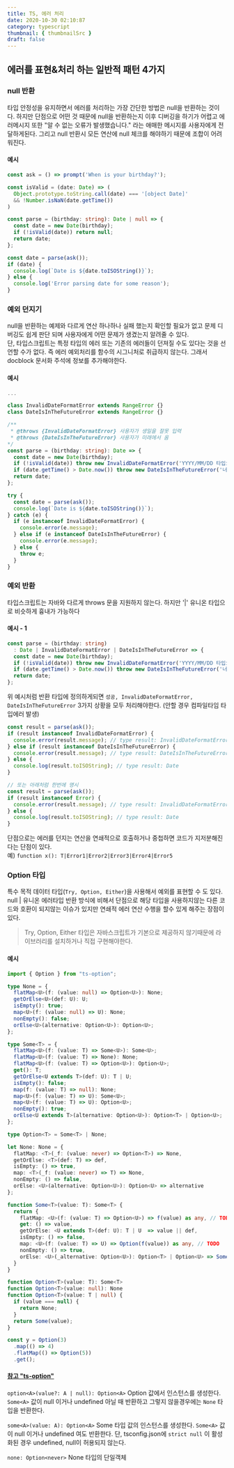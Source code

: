 ```yaml
---
title: TS, 에러 처리
date: 2020-10-30 02:10:87
category: typescript
thumbnail: { thumbnailSrc }
draft: false
---
```


## 에러를 표현&처리 하는 일반적 패턴 4가지

### null 반환

타입 안정성을 유지하면서 에러를 처리하는 가장 간단한 방법은 null을 반환하는 것이다.
하지만 단점으로 어떤 것 때문에 null을 반환하는지 이후 디버깅을 하기가 어렵고 에러메시지 또한 "알 수 없는 오류가 발생했습니다." 라는 애매한 메시지를 사용자에게 전달하게된다. 그리고 null 반환시 모든 연산에 null 체크를 해야하기 때문에 조합이 어려워진다.

#### 예시
```ts
const ask = () => prompt('When is your birthday?');

const isValid = (date: Date) => (
  Object.prototype.toString.call(date) === '[object Date]'
  && !Number.isNaN(date.getTime())
)

const parse = (birthday: string): Date | null => {
  const date = new Date(birthday);
  if (!isValid(date)) return null;
  return date;
};

const date = parse(ask());
if (date) {
  console.log(`Date is ${date.toISOString()}`);
} else {
  console.log('Error parsing date for some reason');
}
```
### 예외 던지기

null을 반환하는 예제와 다르게 연산 하나하나 실패 했는지 확인할 필요가 없고 문제 디버깅도 쉽게 판단 되며 사용자에게 어떤 문제가 생겼는지 알려줄 수 있다.<br/>
단, 타입스크립트는 특정 타입의 에러 또는 기존의 에러들이 던져질 수도 있다는 것을 선언할 수가 없다. 즉 에러 예외처리를 함수의 시그니처로 취급하지 않는다. 그래서 docblock 문서화 주석에 정보를 추가해야한다.

#### 예시
```ts
...

class InvalidDateFormatError extends RangeError {}
class DateIsInTheFutureError extends RangeError {}

/**
 * @throws {InvalidDateFormatError} 사용자가 생일을 잘못 입력
 * @throws {DateIsInTheFutureError} 사용자가 미래에서 옴
*/
const parse = (birthday: string): Date => {
  const date = new Date(birthday);
  if (!isValid(date)) throw new InvalidDateFormatError('YYYY/MM/DD 타입으로 적어주세요.');
  if (date.getTime() > Date.now()) throw new DateIsInTheFutureError('너 시간여행자냐?');
  return date;
};

try {
  const date = parse(ask());
  console.log(`Date is ${date.toISOString()}`);
} catch (e) {
  if (e instanceof InvalidDateFormatError) {
    console.error(e.message);
  } else if (e instanceof DateIsInTheFutureError) {
    console.error(e.message);
  } else {
    throw e;
  }
}
```
### 예외 반환
타입스크립트는 자바와 다르게 throws 문을 지원하지 않는다. 하지만 '|' 유니온 타입으로 비슷하게 흉내가 가능하다

#### 예시 - 1
```ts
const parse = (birthday: string)
  : Date | InvalidDateFormatError | DateIsInTheFutureError => {
  const date = new Date(birthday);
  if (!isValid(date)) throw new InvalidDateFormatError('YYYY/MM/DD 타입으로 적어주세요.');
  if (date.getTime() > Date.now()) throw new DateIsInTheFutureError('너 시간여행자냐?');
  return date;
};
```

위 예시처럼 반환 타입에 정의하게되면 `성공, InvalidDateFormatError, DateIsInTheFutureError` 3가지 상황을 모두 처리해야한다. (안할 경우 컴파일타임 타입에러 발생)

```ts
const result = parse(ask());
if (result instanceof InvalidDateFormatError) {
  console.error(result.message); // type result: InvalidDateFormatError 
} else if (result instanceof DateIsInTheFutureError) {
  console.error(result.message); // type result: DateIsInTheFutureError
} else {
  console.log(result.toISOString); // type result: Date
}

// 또는 아래처럼 한번에 명시
const result = parse(ask());
if (result instanceof Error) {
  console.error(result.message); // type result: InvalidDateFormatError | DateIsInTheFutureError 
} else {
  console.log(result.toISOString); // type result: Date
}
```

단점으로는 에러를 던지는 연산을 연쇄적으로 호출하거나 중첩하면 코드가 지저분해진다는 단점이 있다.<br/>
예) `function x(): T|Error1|Error2|Error3|Error4|Error5`

### Option 타입

특수 목적 데이터 타입(`Try, Option, Either`)을 사용해서 예외를 표현할 수 도 있다. null | 유니온 에러타입 반환 방식에 비해서 단점으로 해당 타입을 사용하지않는 다른 코드와 호환이 되지않는 이슈가 있지만 연쇄적 에러 연산 수행을 할수 있게 해주는 장점이 있다.

> Try, Option, Either 타입은 자바스크립트가 기본으로 제공하지 않기때문에 라이브러리를 설치하거나 직접 구현해야한다.

#### 예시
```ts
import { Option } from "ts-option";

type None = {
  flatMap<U>(f: (value: null) => Option<U>): None;
  getOrElse<U>(def: U): U;
  isEmpty(): true;
  map<U>(f: (value: null) => U): None;
  nonEmpty(): false;
  orElse<U>(alternative: Option<U>): Option<U>;
};

type Some<T> = {
  flatMap<U>(f: (value: T) => Some<U>): Some<U>;
  flatMap<U>(f: (value: T) => None): None;
  flatMap<U>(f: (value: T) => Option<U>): Option<U>;
  get(): T;
  getOrElse<U extends T>(def: U): T | U;
  isEmpty(): false;
  map(f: (value: T) => null): None;
  map<U>(f: (value: T) => U): Some<U>;
  map<U>(f: (value: T) => U): Option<U>;
  nonEmpty(): true;
  orElse<U extends T>(alternative: Option<U>): Option<T> | Option<U>;
};

type Option<T> = Some<T> | None;

let None: None = {
  flatMap: <T>(_f: (value: never) => Option<T>) => None,
  getOrElse: <T>(def: T) => def,
  isEmpty: () => true,
  map: <T>(_f: (value: never) => T) => None,
  nonEmpty: () => false,
  orElse: <U>(alternative: Option<U>): Option<U> => alternative
};

function Some<T>(value: T): Some<T> {
  return {
    flatMap: <U>(f: (value: T) => Option<U>) => f(value) as any, // TODO
    get: () => value,
    getOrElse: <U extends T>(def: U): T | U  => value || def,
    isEmpty: () => false,
    map: <U>(f: (value: T) => U) => Option(f(value)) as any, // TODO
    nonEmpty: () => true,
    orElse: <U>(_alternative: Option<U>): Option<T> | Option<U> => Some(value)
  }
}

function Option<T>(value: T): Some<T>
function Option<T>(value: null): None
function Option<T>(value: T | null) {
  if (value === null) {
    return None;
  }
  return Some(value);
}

const y = Option(3)
  .map(() => 4)
  .flatMap(() => Option(5))
  .get();
```

#### [참고 "ts-option"](https://www.npmjs.com/package/ts-option)

`option<A>(value?: A | null): Option<A>`
Option 값에서 인스턴스를 생성한다. `Some<A>` 값이 null 이거나 undefined 아닐 때 반환하고 그렇지 않을경우에는 `None` 타입을 반환한다.

`some<A>(value: A): Option<A>`
Some 타입 값의 인스턴스를 생성한다. `Some<A>` 값이 null 이거나 undefined 여도 반환한다. 단, tsconfig.json에 `strict null` 이 활성화된 경우 undefined, null이 허용되지 않는다.

`none: Option<never>`
None 타입의 단일객체